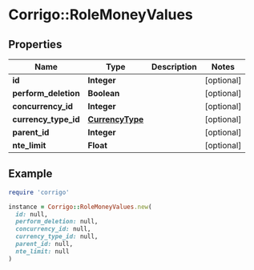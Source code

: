 # Corrigo::RoleMoneyValues

## Properties

| Name | Type | Description | Notes |
| ---- | ---- | ----------- | ----- |
| **id** | **Integer** |  | [optional] |
| **perform_deletion** | **Boolean** |  | [optional] |
| **concurrency_id** | **Integer** |  | [optional] |
| **currency_type_id** | [**CurrencyType**](CurrencyType.md) |  | [optional] |
| **parent_id** | **Integer** |  | [optional] |
| **nte_limit** | **Float** |  | [optional] |

## Example

```ruby
require 'corrigo'

instance = Corrigo::RoleMoneyValues.new(
  id: null,
  perform_deletion: null,
  concurrency_id: null,
  currency_type_id: null,
  parent_id: null,
  nte_limit: null
)
```

